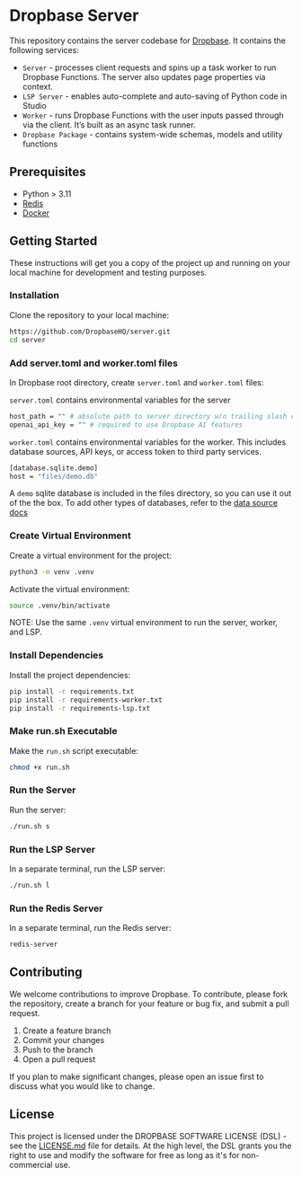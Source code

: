 # Dropbase Server

This repository contains the server codebase for [Dropbase](https://github.com/DropbaseHQ/dropbase). It contains the following services:

- `Server` - processes client requests and spins up a task worker to run Dropbase Functions. The server also updates page properties via context.
- `LSP Server` - enables auto-complete and auto-saving of Python code in Studio
- `Worker` - runs Dropbase Functions with the user inputs passed through via the client. It’s built as an async task runner.
- `Dropbase Package` - contains system-wide schemas, models and utility functions

## Prerequisites

- Python > 3.11
- [Redis](https://redis.io/docs/latest/operate/oss_and_stack/install/install-redis/)
- [Docker](https://docs.docker.com/engine/install/)

## Getting Started

These instructions will get you a copy of the project up and running on your local machine for development and testing purposes.

### Installation

Clone the repository to your local machine:

```sh
https://github.com/DropbaseHQ/server.git
cd server
```

### Add server.toml and worker.toml files

In Dropbase root directory, create `server.toml` and `worker.toml` files:

`server.toml` contains environmental variables for the server

```bash
host_path = "" # absolute path to server directory w/o trailing slash e.g. "/Users/ayazhan/dropbase/server"
openai_api_key = "" # required to use Dropbase AI features
```

`worker.toml` contains environmental variables for the worker. This includes database sources, API keys, or access token to third party services.

```bash
[database.sqlite.demo]
host = "files/demo.db"
```

A `demo` sqlite database is included in the files directory, so you can use it out of the the box.
To add other types of databases, refer to the [data source docs](https://dropbase.notion.site/Dropbase-Docs-33de11a56f1248809d0911e06260f585#982ea4e99edc4f718543cc9e0e8e011f)

### Create Virtual Environment

Create a virtual environment for the project:

```sh
python3 -m venv .venv
```

Activate the virtual environment:

```sh
source .venv/bin/activate
```

NOTE: Use the same `.venv` virtual environment to run the server, worker, and LSP.

### Install Dependencies

Install the project dependencies:

```sh
pip install -r requirements.txt
pip install -r requirements-worker.txt
pip install -r requirements-lsp.txt
```

### Make run.sh Executable

Make the `run.sh` script executable:

```sh
chmod +x run.sh
```

### Run the Server

Run the server:

```sh
./run.sh s
```

### Run the LSP Server

In a separate terminal, run the LSP server:

```sh
./run.sh l
```

### Run the Redis Server

In a separate terminal, run the Redis server:

```sh
redis-server
```

## Contributing

We welcome contributions to improve Dropbase. To contribute, please fork the repository, create a branch for your feature or bug fix, and submit a pull request.

1. Create a feature branch
2. Commit your changes
3. Push to the branch
4. Open a pull request

If you plan to make significant changes, please open an issue first to discuss what you would like to change.

## License

This project is licensed under the DROPBASE SOFTWARE LICENSE (DSL) - see the [LICENSE.md](LICENSE.md) file for details. At the high level, the DSL grants you the right to use and modify the software for free as long as it's for non-commercial use.
